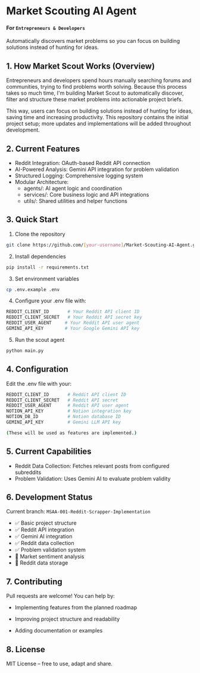 # Market Scouting AI Agent
#### For `Entrepreneurs & Developers` </br>
Automatically discovers market problems so you can focus on building solutions instead of hunting for ideas.


## 1. How Market Scout Works (Overview)

Entrepreneurs and developers spend hours manually searching forums and communities, trying to find problems worth solving.
Because this process takes so much time, I'm building Market Scout to automatically discover, filter and structure these market problems into actionable project briefs.

This way, users can focus on building solutions instead of hunting for ideas, saving time and increasing productivity.
This repository contains the initial project setup; more updates and implementations will be added throughout development.

## 2. Current Features

- Reddit Integration: OAuth-based Reddit API connection
- AI-Powered Analysis: Gemini API integration for problem validation
- Structured Logging: Comprehensive logging system
- Modular Architecture: 
  - agents/: AI agent logic and coordination
  - services/: Core business logic and API integrations
  - utils/: Shared utilities and helper functions

## 3. Quick Start

1. Clone the repository
```bash
git clone https://github.com/[your-username]/Market-Scouting-AI-Agent.git
```

2. Install dependencies
```bash
pip install -r requirements.txt
```

3. Set environment variables
```bash
cp .env.example .env
```

4. Configure your .env file with:
```bash
REDDIT_CLIENT_ID       # Your Reddit API client ID
REDDIT_CLIENT_SECRET   # Your Reddit API secret key
REDDIT_USER_AGENT     # Your Reddit API user agent
GEMINI_API_KEY        # Your Google Gemini API key
```

5. Run the scout agent
```bash
python main.py
```

## 4. Configuration

Edit the .env file with your:
```bash
REDDIT_CLIENT_ID       # Reddit API client ID
REDDIT_CLIENT_SECRET   # Reddit API secret
REDDIT_USER_AGENT      # Reddit API user agent
NOTION_API_KEY         # Notion integration key
NOTION_DB_ID           # Notion database ID
GEMINI_API_KEY         # Gemini LLM API key

(These will be used as features are implemented.)
```

## 5. Current Capabilities

- Reddit Data Collection: Fetches relevant posts from configured subreddits
- Problem Validation: Uses Gemini AI to evaluate problem validity

## 6. Development Status

Current branch: `MSAA-001-Reddit-Scrapper-Implementation`
- ✅ Basic project structure
- ✅ Reddit API integration
- ✅ Gemini AI integration
- ✅ Reddit data collection
- ✅ Problem validation system
- 🔄 Market sentiment analysis
- 📝 Reddit data storage 

## 7. Contributing

Pull requests are welcome! You can help by:

- Implementing features from the planned roadmap

- Improving project structure and readability

- Adding documentation or examples

## 8. License

MIT License – free to use, adapt and share.
